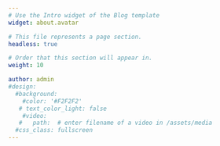 ```yaml
---
# Use the Intro widget of the Blog template
widget: about.avatar

# This file represents a page section.
headless: true

# Order that this section will appear in.
weight: 10

author: admin
#design:
  #background:
    #color: '#F2F2F2'
   # text_color_light: false
    #video:
   #   path:  # enter filename of a video in /assets/media
  #css_class: fullscreen
---
```


# 
#
#